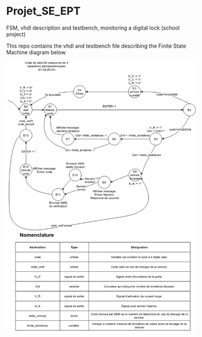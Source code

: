# Projet_SE_EPT
FSM, vhdl description and testbench, monitoring a digital lock (school project)

This repo contains the vhdl and testbench file describing the Finite State Machine diagram below

![FSM](https://github.com/SalmaG98/Projet_SE_EPT/blob/master/FSM_SysEmb.png)
